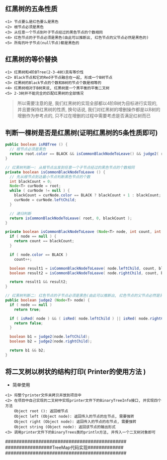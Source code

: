 ## 红黑树的五条性质
```
<1> 节点要么是红色要么是黑色
<2> 根节点必须是黑色
<3> 从任意一个节点到叶子节点经过的黑色节点的个数相同
<4> 红色节点的子节点必须是黑色(由此可以推断出, 红色节点的父节点必然是黑色的)
<5> 所有的叶子节点(null节点)都是黑色的
```

## 红黑树的等价替换
```
<1> 红黑树和4阶BTree(2-3-4树)具有等价性
<2> Black节点和它的Red子节点融合在一起, 形成一个B树节点
<3> 红黑树的Black节点的个数和B树的节点个数是相等的
<4> 红黑树相对于B树来说, 红黑树是一个黑平衡的平衡二叉树
<5> 2-3树并不能完全的匹配红黑树的全部情况
```

> 所以需要注意的是, 我们红黑树的实现全部都以4阶B树为目标进行实现的, 并且要保持红黑树的性质, 换句话说, 我们对红黑树的增删操作都是以B树的增删作为参考点的, 只不过在增删的过程中需要考虑是否满足红树而已



## 判断一棵树是否是红黑树(证明红黑树的5条性质即可)
```java
public boolean isRBTree () {
  // 根节点必须是黑色
  return root.color == BLACK && isCommonBlackNodeToLeave() && judge2( root );
}

// 红黑树判断一: 从根节点出发到任意一个子节点经过的黑色节点的个数相同
private boolean isCommonBlackNodeToLeave () {
  // 先从根节点到达最小节点判断黑色节点的个数
  int blackCount = 0;
  Node<T> curNode = root;
  while ( curNode != null ) {
    blackCount = curNode.color == BLACK ? blackCount + 1 : blackCount;
    curNode = curNode.leftChild;
  }

  // 递归判断
  return isCommonBlackNodeToLeave( root, 0, blackCount );
}

private boolean isCommonBlackNodeToLeave (Node<T> node, int count, int blackCount) {
  if ( node == null ) {
    return count == blackCount;
  }

  if ( node.color == BLACK )
    count++;

  boolean result1 = isCommonBlackNodeToLeave( node.leftChild, count, blackCount );
  boolean result2 = isCommonBlackNodeToLeave( node.rightChild, count, blackCount );

  return result1 && result2;
}

// 红黑树判断二: 红色节点的子节点必须是黑色(由此可以推断出, 红色节点的父节点必然是黑色的)
public boolean judge2 (Node<T> node) {
  if ( node == null )
    return true;

  if ( isRed( node ) && ( isRed( node.leftChild ) || isRed( node.rightChild ) ) ) {
    return false;
  }

  boolean b1 = judge2(node.leftChild);
  boolean b2 = judge2(node.rightChild);

  return b1 && b2;
}
```




















## 将二叉树以树状的结构打印( Printer的使用方法 )
- 简单使用
```
<1> 将整个printer文件夹拷贝并放到项目中
<2> 在项目中自己实现的二叉树中实现printer文件下的BinaryTreeInfo接口, 并实现四个方法
    Object root (): 返回根节点
    Object left (Object node): 返回传入的节点的左节点, 需要强转
    Object right (Object node): 返回传入的节点的右节点, 需要强转
    Object string (Object node): 返回该节点的输出形式
<3> 调用printer文件下的BinaryTrees类的println方法, 并传入一个二叉树对象即可
```


############################################
#################TreeMap代码实现#############
############################################